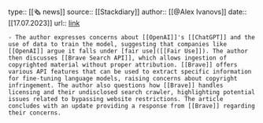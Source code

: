 type:: [[🗞 news]]
source:: [[Stackdiary]]
author:: [[@Alex Ivanovs]]
date:: [[17.07.2023]]
url:: [link](https://stackdiary.com/brave-selling-copyrighted-data-for-ai-training/)

	- The author expresses concerns about [[OpenAI]]'s [[ChatGPT]] and the use of data to train the model, suggesting that companies like [[OpenAI]] argue it falls under [fair use]([[Fair Use]]). The author then discusses [[Brave Search API]], which allows ingestion of copyrighted material without proper attribution. [[Brave]] offers various API features that can be used to extract specific information for fine-tuning language models, raising concerns about copyright infringement. The author also questions how [[Brave]] handles licensing and their undisclosed search crawler, highlighting potential issues related to bypassing website restrictions. The article concludes with an update providing a response from [[Brave]] regarding their concerns.